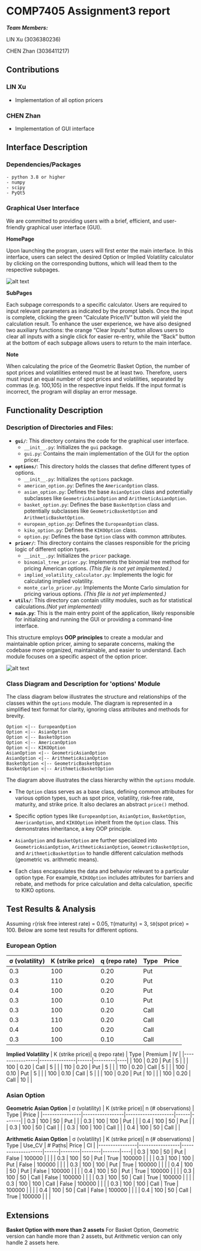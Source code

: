 # COMP7405 Assignment3 report

***Team Members:***

LIN Xu (3036380236)

CHEN Zhan (3036411217)

## Contributions

### LIN Xu

- Implementation of all option pricers

### CHEN Zhan

- Implementation of GUI interface


## Interface Description
### Dependencies/Packages
```plaintext
- python 3.8 or higher
- numpy
- scipy
- PyQt5
```
### Graphical User Interface
We are committed to providing users with a brief, efficient, and user-friendly graphical user interface (GUI).

**HomePage**

Upon launching the program, users will first enter the main interface. In this interface, users can select the desired Option or Implied Volatility calculator by clicking on the corresponding buttons, which will lead them to the respective subpages.

![alt text](screenshots/image-2.png)

**SubPages**

Each subpage corresponds to a specific calculator. Users are required to input relevant parameters as indicated by the prompt labels. Once the input is complete, clicking the green “Calculate Price/IV” button will yield the calculation result. To enhance the user experience, we have also designed two auxiliary functions: the orange “Clear Inputs” button allows users to clear all inputs with a single click for easier re-entry, while the “Back” button at the bottom of each subpage allows users to return to the main interface.

**Note**

When calculating the price of the Geometric Basket Option, the number of spot prices and volatilities entered must be at least two. Therefore, users must input an equal number of spot prices and volatilities, separated by commas (e.g. 100,105) in the respective input fields. If the input format is incorrect, the program will display an error message.


## Functionality Description

### **Description of Directories and Files:**

* **`gui/`**: This directory contains the code for the graphical user interface.
    * `__init__.py`: Initializes the `gui` package.
    * `gui.py`: Contains the main implementation of the GUI for the option pricer.
* **`options/`**: This directory holds the classes that define different types of options.
    * `__init__.py`: Initializes the `options` package.
    * `american_option.py`: Defines the `AmericanOption` class.
    * `asian_option.py`: Defines the base `AsianOption` class and potentially subclasses like `GeometricAsianOption` and `ArithmeticAsianOption`.
    * `basket_option.py`: Defines the base `BasketOption` class and potentially subclasses like `GeometricBasketOption` and `ArithmeticBasketOption`.
    * `european_option.py`: Defines the `EuropeanOption` class.
    * `kiko_option.py`: Defines the `KIKOOption` class.
    * `option.py`: Defines the base `Option` class with common attributes.
* **`pricer/`**: This directory contains the classes responsible for the pricing logic of different option types.
    * `__init__.py`: Initializes the `pricer` package.
    * `binomial_tree_pricer.py`: Implements the binomial tree method for pricing American options. *(This file is not yet implemented.)*
    * `implied_volatility_calculator.py`: Implements the logic for calculating implied volatility.
    * `monte_carlo_pricer.py`: Implements the Monte Carlo simulation for pricing various options. *(This file is not yet implemented.)*
* **`utils/`**: This directory can contain utility modules, such as for statistical calculations.*(Not yet implemented)*
* **`main.py`**: This is the main entry point of the application, likely responsible for initializing and running the GUI or providing a command-line interface.

This structure employs **OOP principles** to create a modular and maintainable option pricer, aiming to separate concerns, making the codebase more organized, maintainable, and easier to understand. Each module focuses on a specific aspect of the option pricer.

![alt text](screenshots/image.png)

### **Class Diagram and Description for 'options' Module**
The class diagram below illustrates the structure and relationships of the classes within the `options` module. The diagram is represented in a simplified text format for clarity, ignoring class attributes and methods for brevity.

```plaintext
Option <|-- EuropeanOption
Option <|-- AsianOption
Option <|-- BasketOption
Option <|-- AmericanOption
Option <|-- KIKOOption
AsianOption <|-- GeometricAsianOption
AsianOption <|-- ArithmeticAsianOption
BasketOption <|-- GeometricBasketOption
BasketOption <|-- ArithmeticBasketOption
```   

The diagram above illustrates the class hierarchy within the `options` module.  

* The `Option` class serves as a base class, defining common attributes for various option types, such as spot price, volatility, risk-free rate, maturity, and strike price. It also declares an abstract `price()` method.

* Specific option types like `EuropeanOption`, `AsianOption`, `BasketOption`, `AmericanOption`, and `KIKOOption` inherit from the `Option` class. This demonstrates inheritance, a key OOP principle.

* `AsianOption` and `BasketOption` are further specialized into `GeometricAsianOption`, `ArithmeticAsianOption`, `GeometricBasketOption`, and `ArithmeticBasketOption` to handle different calculation methods (geometric vs. arithmetic means).

* Each class encapsulates the data and behavior relevant to a particular option type. For example, `KIKOOption` includes attributes for barriers and rebate, and methods for price calculation and delta calculation, specific to KIKO options.

## Test Results & Analysis
Assuming `r`(risk free interest rate) = 0.05, `T`(maturity) = 3, `S0`(spot price) = 100. Below are some test results for different options.

### **European Option**
| σ (volatility) | K (strike price)| q (repo rate) | Type | Price |
|----------------|-----------------|----------------|------|-------|
| 0.3            | 100             | 0.20           | Put  |  |
| 0.3            | 110             | 0.20           | Put  |  |
| 0.4            | 100             | 0.20           | Put  |  |
| 0.3            | 100             | 0.10           | Put  |  |
| 0.3            | 100             | 0.20           | Call |  |
| 0.3            | 110             | 0.20           | Call |  |
| 0.4            | 100             | 0.20           | Call |  |
| 0.3            | 100             | 0.10           | Call |  |

**Implied Volatility**
| K (strike price)| q (repo rate) | Type | Premium | IV |
|-----------------|---------------|------|---------|----|
| 100             | 0.20          | Put  | 5       |  |
| 100             | 0.20          | Call | 5       |  |
| 110             | 0.20          | Put  | 5       |  |
| 110             | 0.20          | Call | 5       |  |
| 100             | 0.10          | Put  | 5       |  |
| 100             | 0.10          | Call | 5       |  |
| 100             | 0.20          | Put  | 10      |  |
| 100             | 0.20          | Call | 10      |  |



### **Asian Option**
**Geometric Asian Option**
| σ (volatility) | K (strike price)| n (# observations) | Type | Price |
|----------------|-----------------|--------------------|------|-------|
| 0.3            | 100             | 50                 | Put  |  |
| 0.3            | 100             | 100                | Put  |  |
| 0.4            | 100             | 50                 | Put  |  |
| 0.3            | 100             | 50                 | Call |  |
| 0.3            | 100             | 100                | Call |  |
| 0.4            | 100             | 50                 | Call |  |

**Arithmetic Asian Option**
| σ (volatility) | K (strike price)| n (# observations) | Type | Use_CV | # Paths| Price | CI |
|----------------|-----------------|--------------------|------|--------|--------|-------|----|
| 0.3            | 100             | 50                 | Put  | False  | 100000 |  |   |
| 0.3            | 100             | 50                 | Put  | True   | 100000 |  |   |
| 0.3            | 100             | 100                | Put  | False  | 100000 |  |   |
| 0.3            | 100             | 100                | Put  | True   | 100000 |  |   |
| 0.4            | 100             | 50                 | Put  | False  | 100000 |  |   |
| 0.4            | 100             | 50                 | Put  | True   | 100000 |  |   |
| 0.3            | 100             | 50                 | Call | False  | 100000 |  |   |
| 0.3            | 100             | 50                 | Call | True   | 100000 |  |   |
| 0.3            | 100             | 100                | Call | False  | 100000 |  |   |
| 0.3            | 100             | 100                | Call | True   | 100000 |  |   |
| 0.4            | 100             | 50                 | Call | False  | 100000 |  |   |
| 0.4            | 100             | 50                 | Call | True   | 100000 |  |   |


## Extensions

**Basket Option with more than 2 assets**
For Basket Option, Geometric version can handle more than 2 assets, but Arithmetic version can only handle 2 assets here. 